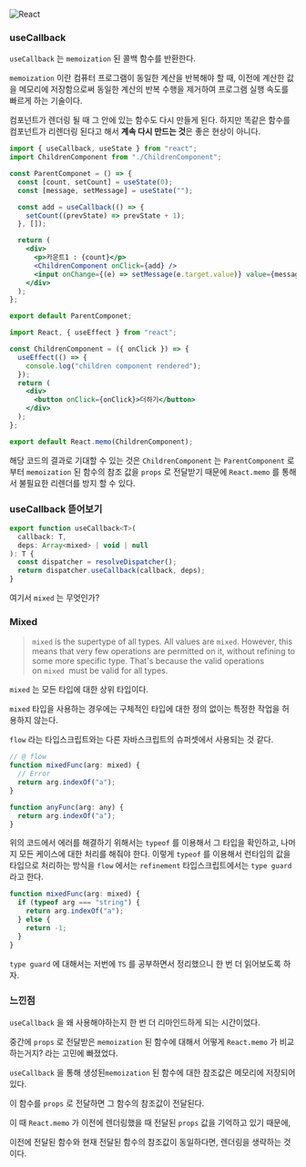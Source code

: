 ![React](https://user-images.githubusercontent.com/46440898/225893390-5a081240-69f7-481e-8a4d-716fafc25e44.jpeg)

### useCallback

`useCallback` 는 `memoization` 된 콜백 함수를 반환한다.

`memoization` 이란 컴퓨터 프로그램이 동일한 계산을 반복해야 할 때, 이전에 계산한 값을 메모리에 저장함으로써 동일한 계산의 반복 수행을 제거하여 프로그램 실행 속도를 빠르게 하는 기술이다.

컴포넌트가 렌더링 될 때 그 안에 있는 함수도 다시 만들게 된다.
하지만 똑같은 함수를 컴포넌트가 리렌더링 된다고 해서 **계속 다시 만드는 것**은 좋은 현상이 아니다.

```jsx
import { useCallback, useState } from "react";
import ChildrenComponent from "./ChildrenComponent";

const ParentComponet = () => {
  const [count, setCount] = useState(0);
  const [message, setMessage] = useState("");

  const add = useCallback(() => {
    setCount((prevState) => prevState + 1);
  }, []);

  return (
    <div>
      <p>카운트1 : {count}</p>
      <ChildrenComponent onClick={add} />
      <input onChange={(e) => setMessage(e.target.value)} value={message} />
    </div>
  );
};

export default ParentComponet;
```

```jsx
import React, { useEffect } from "react";

const ChildrenComponent = ({ onClick }) => {
  useEffect(() => {
    console.log("children component rendered");
  });
  return (
    <div>
      <button onClick={onClick}>더하기</button>
    </div>
  );
};

export default React.memo(ChildrenComponent);
```

해당 코드의 결과로 기대할 수 있는 것은 `ChildrenComponent` 는 `ParentComponent` 로 부터 `memoization` 된 함수의 참조 값을 `props` 로 전달받기 때문에 `React.memo` 를 통해서 불필요한 리렌더를 방지 할 수 있다.

### useCallback 뜯어보기

```jsx
export function useCallback<T>(
  callback: T,
  deps: Array<mixed> | void | null
): T {
  const dispatcher = resolveDispatcher();
  return dispatcher.useCallback(callback, deps);
}
```

여기서 `mixed` 는 무엇인가?

### Mixed

> `mixed` is the supertype of all types. All values are `mixed`.
> However, this means that very few operations are permitted on it, without refining to some more specific type. That's because the valid operations on `mixed`
>  must be valid for all types.

`mixed` 는 모든 타입에 대한 상위 타입이다.

`mixed` 타입을 사용하는 경우에는 구체적인 타입에 대한 정의 없이는 특정한 작업을 허용하지 않는다.

`flow` 라는 타입스크립트와는 다른 자바스크립트의 슈퍼셋에서 사용되는 것 같다.

```jsx
// @ flow
function mixedFunc(arg: mixed) {
  // Error
  return arg.indexOf("a");
}

function anyFunc(arg: any) {
  return arg.indexOf("a");
}
```

위의 코드에서 에러를 해결하기 위해서는 `typeof` 를 이용해서 그 타입을 확인하고, 나머지 모든 케이스에 대한 처리를 해줘야 한다.
이렇게 `typeof` 를 이용해서 런타임의 값을 타입으로 처리하는 방식을 `flow` 에서는 `refinement`
타입스크립트에서는 `type guard` 라고 한다.

```jsx
function mixedFunc(arg: mixed) {
  if (typeof arg === "string") {
    return arg.indexOf("a");
  } else {
    return -1;
  }
}
```

`type guard` 에 대해서는 저번에 `TS` 를 공부하면서 정리했으니 한 번 더 읽어보도록 하자.

### 느낀점

`useCallback` 을 왜 사용해야하는지 한 번 더 리마인드하게 되는 시간이었다.

중간에 `props` 로 전달받은 `memoization` 된 함수에 대해서 어떻게 `React.memo` 가 비교하는거지? 라는
고민에 빠졌었다.

`useCallback` 을 통해 생성된`memoization` 된 함수에 대한 참조값은 메모리에 저장되어 있다.

이 함수를 `props` 로 전달하면 그 함수의 참조값이 전달된다.

이 때 `React.memo` 가 이전에 렌더링했을 때 전달된 `props` 값을 기억하고 있기 때문에,

이전에 전달된 함수와 현재 전달된 함수의 참조값이 동일하다면, 렌더링을 생략하는 것이다.
